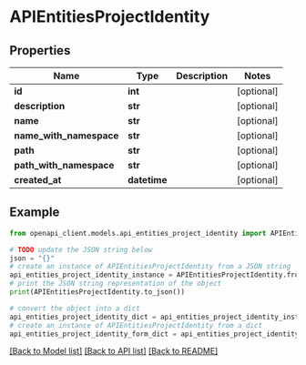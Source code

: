 # APIEntitiesProjectIdentity


## Properties

Name | Type | Description | Notes
------------ | ------------- | ------------- | -------------
**id** | **int** |  | [optional] 
**description** | **str** |  | [optional] 
**name** | **str** |  | [optional] 
**name_with_namespace** | **str** |  | [optional] 
**path** | **str** |  | [optional] 
**path_with_namespace** | **str** |  | [optional] 
**created_at** | **datetime** |  | [optional] 

## Example

```python
from openapi_client.models.api_entities_project_identity import APIEntitiesProjectIdentity

# TODO update the JSON string below
json = "{}"
# create an instance of APIEntitiesProjectIdentity from a JSON string
api_entities_project_identity_instance = APIEntitiesProjectIdentity.from_json(json)
# print the JSON string representation of the object
print(APIEntitiesProjectIdentity.to_json())

# convert the object into a dict
api_entities_project_identity_dict = api_entities_project_identity_instance.to_dict()
# create an instance of APIEntitiesProjectIdentity from a dict
api_entities_project_identity_form_dict = api_entities_project_identity.from_dict(api_entities_project_identity_dict)
```
[[Back to Model list]](../README.md#documentation-for-models) [[Back to API list]](../README.md#documentation-for-api-endpoints) [[Back to README]](../README.md)


